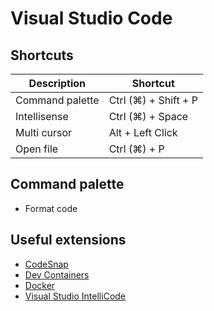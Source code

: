 # Visual Studio Code

## Shortcuts

| Description     | Shortcut             |
|-----------------|----------------------|
| Command palette | Ctrl (⌘) + Shift + P |
| Intellisense    | Ctrl (⌘) + Space     |
| Multi cursor    | Alt + Left Click     |
| Open file       | Ctrl (⌘) + P         |

## Command palette

- Format code

## Useful extensions

- [CodeSnap](https://marketplace.visualstudio.com/items?itemName=adpyke.codesnap)
- [Dev Containers](https://marketplace.visualstudio.com/items?itemName=ms-vscode-remote.remote-containers)
- [Docker](https://marketplace.visualstudio.com/items?itemName=ms-azuretools.vscode-docker)
- [Visual Studio IntelliCode](https://marketplace.visualstudio.com/items?itemName=VisualStudioExptTeam.vscodeintellicode)
